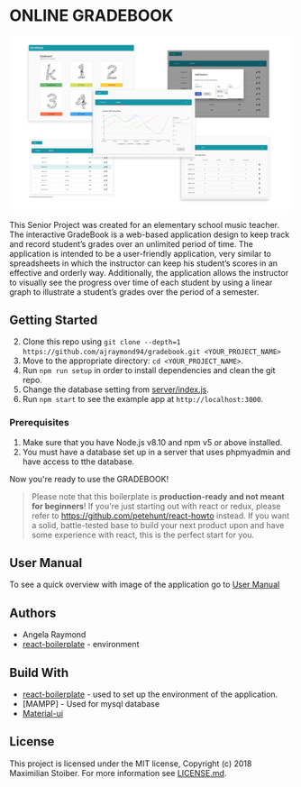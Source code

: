 # ONLINE GRADEBOOK

![](app/images/gradebook2.png)

This Senior Project was created for an elementary school music teacher. The interactive GradeBook is a web-based application design to keep track and record student’s grades over an unlimited period of time. The application is intended to be a user-friendly application, very similar to spreadsheets in which the instructor can keep his student’s scores in an effective and orderly way. Additionally, the application allows the instructor to visually see the progress over time of each student by using a linear graph to illustrate a student’s grades over the period of a semester.

## Getting Started

2.  Clone this repo using `git clone --depth=1 https://github.com/ajraymond94/gradebook.git <YOUR_PROJECT_NAME>`
3.  Move to the appropriate directory: `cd <YOUR_PROJECT_NAME>`.<br />
4.  Run `npm run setup` in order to install dependencies and clean the git repo.<br />
5.  Change the database setting from [server/index.js](server/index.js).
6.  Run `npm start` to see the example app at `http://localhost:3000`.

### Prerequisites
1. Make sure that you have Node.js v8.10 and npm v5 or above installed.
2. You must have a database set up in a server that uses phpmyadmin and have access to tthe database.

Now you're ready to use the GRADEBOOK!

> Please note that this boilerplate is **production-ready and not meant for beginners**! If you're just starting out with react or redux, please refer to https://github.com/petehunt/react-howto instead. If you want a solid, battle-tested base to build your next product upon and have some experience with react, this is the perfect start for you.

## User Manual
To see a quick overview with image of the application go to [User Manual](user-manual.md)

## Authors
*  Angela Raymond
*  [react-boilerplate](https://www.reactboilerplate.com/) - environment

## Build With

* [react-boilerplate](https://www.reactboilerplate.com/) - used to set up the
environment of the application.
* [MAMPP] - Used for mysql database
* [Material-ui](https://material-ui.com/)

## License

This project is licensed under the MIT license, Copyright (c) 2018 Maximilian
Stoiber. For more information see [LICENSE.md](LICENSE.md).
